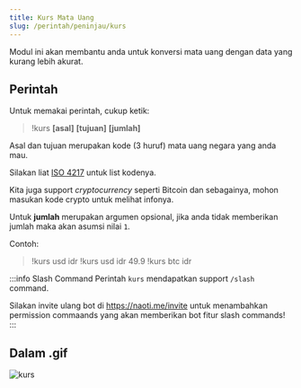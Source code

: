 ```yaml
---
title: Kurs Mata Uang
slug: /perintah/peninjau/kurs
---
```


Modul ini akan membantu anda untuk konversi mata uang dengan data yang kurang lebih akurat.

## Perintah

Untuk memakai perintah, cukup ketik:

> !kurs **[asal]** **[tujuan]** **[jumlah]**

Asal dan tujuan merupakan kode (3 huruf) mata uang negara yang anda mau.

Silakan liat [ISO 4217](https://en.wikipedia.org/wiki/ISO_4217) untuk list kodenya.

Kita juga support *cryptocurrency* seperti Bitcoin dan sebagainya, mohon masukan kode crypto untuk melihat infonya.

Untuk **jumlah** merupakan argumen opsional, jika anda tidak memberikan jumlah maka akan asumsi nilai `1`.

Contoh:

> !kurs usd idr
> !kurs usd idr 49.9
> !kurs btc idr

:::info Slash Command
Perintah `kurs` mendapatkan support `/slash` command.

Silakan invite ulang bot di https://naoti.me/invite untuk menambahkan permission commaands yang akan memberikan bot fitur slash commands!
:::

## Dalam .gif

![kurs](https://p.ihateani.me/beywczzt.gif)
